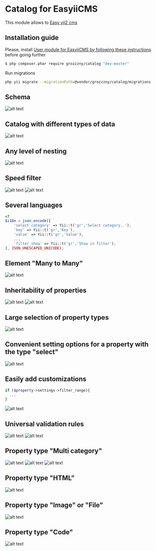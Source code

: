 Catalog for EasyiiCMS 
==============================

This module allows to [Easy yii2 cms](http://github.com/noumo/easyii) 

## Installation guide

Please, install [User module for EasyiiCMS by following these instructions](https://github.com/grozzzny/catalog) before going further

```bash
$ php composer.phar require grozzzny/catalog "dev-master"
```


Run migrations
```bash
php yii migrate --migrationPath=@vendor/grozzzny/catalog/migrations
```

## Schema
![alt text](https://raw.githubusercontent.com/grozzzny/catalog/master/media/2017-07-17_08-59-16.png)

## Catalog with different types of data
![alt text](https://raw.githubusercontent.com/grozzzny/catalog/master/media/2017-07-17_09-08-04.png)

## Any level of nesting
![alt text](https://raw.githubusercontent.com/grozzzny/catalog/master/media/2017-07-17_09-11-42.png)

## Speed filter
![alt text](https://raw.githubusercontent.com/grozzzny/catalog/master/media/2017-07-17_09-48-14.png)
![alt text](https://raw.githubusercontent.com/grozzzny/catalog/master/media/2017-07-17_09-50-45.png)

## Several languages
```php
<?
$i18n = json_encode([
    'select_category' => Yii::t('gr','Select category..'),
    'key' => Yii::t('gr','Key'),
    'value' => Yii::t('gr','Value'),
    ...
    'filter_show' => Yii::t('gr','Show in filter'),
], JSON_UNESCAPED_UNICODE);
```

## Element "Many to Many"
![alt text](https://raw.githubusercontent.com/grozzzny/catalog/master/media/2017-07-17_09-59-01.png)

## Inheritability of properties
![alt text](https://raw.githubusercontent.com/grozzzny/catalog/master/media/2017-07-17_09-15-52.png)
![alt text](https://raw.githubusercontent.com/grozzzny/catalog/master/media/2017-07-17_09-16-30.png)

## Large selection of property types
![alt text](https://raw.githubusercontent.com/grozzzny/catalog/master/media/2017-07-17_09-18-47.png)

## Convenient setting options for a property with the type "select"
![alt text](https://raw.githubusercontent.com/grozzzny/catalog/master/media/2017-07-17_09-20-56.png)

## Easily add customizations
```php
if ($property->settings->filter_range){
  ...
}
```
![alt text](https://raw.githubusercontent.com/grozzzny/catalog/master/media/2017-07-17_09-23-00.png)

## Universal validation rules
![alt text](https://raw.githubusercontent.com/grozzzny/catalog/master/media/2017-07-17_09-27-56.png)
![alt text](https://raw.githubusercontent.com/grozzzny/catalog/master/media/2017-07-17_09-29-15.png)

## Property type "Multi category"
![alt text](https://raw.githubusercontent.com/grozzzny/catalog/master/media/2017-07-17_09-31-50.png)
![alt text](https://raw.githubusercontent.com/grozzzny/catalog/master/media/2017-07-17_09-32-25.png)
![alt text](https://raw.githubusercontent.com/grozzzny/catalog/master/media/2017-07-17_09-33-28.png)

## Property type "HTML"
![alt text](https://raw.githubusercontent.com/grozzzny/catalog/master/media/2017-07-17_09-37-59.png)

## Property type "Image" or "File"
![alt text](https://raw.githubusercontent.com/grozzzny/catalog/master/media/2017-07-17_09-40-39.png)

## Property type "Code"
![alt text](https://raw.githubusercontent.com/grozzzny/catalog/master/media/2017-07-17_09-45-05.png)

